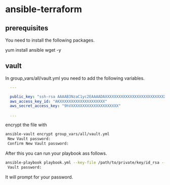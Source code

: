 # ansible-terraform

## prerequisites

You need to install the following packages.

yum install ansible wget -y

## vault

In group_vars/all/vault.yml you need to add the following variables.

```yaml
  ---

  public_key: "ssh-rsa AAAAB3NzaC1yc2EAAAADAXXXXXXXXXXXXXXXXXXXXXXXXXXXXXXXXXXXXXXXXXXXXXXXXXXXXXXXXXXXXXX"
  aws_access_key_id: "AKXXXXXXXXXXXXXXXXXXXX"
  aws_secret_access_key: "9hVXXXXXXXXXXXXXXXXXXXXX"

  ...
```

encrypt the file with
```bash
ansible-vault encrypt group_vars/all/vault.yml
 New Vault password:
 Confirm New Vault password:
```

After this you can run your playbook ass follows.

```bash
ansible-playbook playbook.yml --key-file /path/to/private/key/id_rsa --ask-vault-pass --extra-vars="aws_instance_state=present"
 Vault password:
```

It will prompt for your password.

